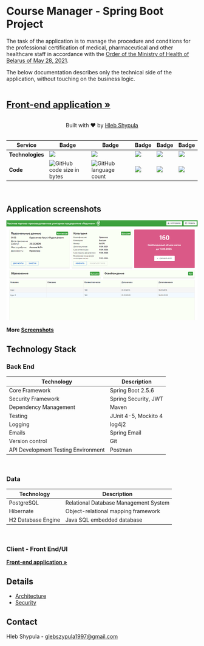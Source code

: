 # Course Manager - Spring Boot Project

The task of the application is to manage the procedure and conditions for the professional certification of medical, pharmaceutical and other healthcare staff in accordance with the [Order of the Ministry of Health of Belarus of May 28, 2021](https://drive.google.com/file/d/1vyMJ6nQyD6IABKVfE_XWnjYTZihsr-pD/view?usp=sharing "Order of the Ministry of Health of Belarus of May 28, 2021").

The below documentation describes only the technical side of the application, without touching on the business logic.

</br>

<a href="https://github.com/hlebshypulahub/Course-Manager-Front"><strong><font size="5">Front-end application »</font></strong></a>

</br>

<div align="center">
  Built with ❤︎ by <a href="https://www.linkedin.com/in/hlebshypula/">Hleb Shypula</a>
</div>

</br>

|     Service     | Badge | Badge | Badge | Badge | Badge |
|-----------------|-------|-------|-------|-------|-------|
|  **Technologies**     |![](https://img.shields.io/badge/java-11-yellowgreen)|![](https://img.shields.io/badge/spring%20core-5.3.12-green)|![](https://img.shields.io/badge/spring%20boot-2.5.6-red)|![](https://img.shields.io/badge/JUnit-4%20%2B%205-green)|![](https://img.shields.io/badge/mockito-4-green)
|  **Code**    |![GitHub code size in bytes](https://img.shields.io/github/languages/code-size/hlebshypulahub/Course-Manager-Back)|![GitHub language count](https://img.shields.io/github/languages/count/hlebshypulahub/Course-Manager-Back)|![](https://img.shields.io/badge/classes-106-green)|![](https://img.shields.io/badge/lines%20of%20code-7720-yellowgreen)|![](https://img.shields.io/badge/tests-114-ff69b4)

</br>

## Application screenshots

[![Employee Profile](documents/images/employee_view.png)](documents/images/employee_view.png)

**More [Screenshots](https://github.com/hlebshypulahub/Course-Manager-Front/blob/master/docs/screenshots.md)**

## Technology Stack

### Back End

|Technology                |Description         |
|--------------------------|--------------------|
|Core Framework            |Spring Boot 2.5.6        |
|Security Framework        |Spring Security, JWT|
|Dependency Management|Maven|
|Testing|JUnit 4-5, Mockito 4|
|Logging|log4j2|
|Emails|Spring Email|
|Version control| Git|
|API Development Testing Environment| Postman|

</br>


### Data

|                 Technology                                               |                              Description                        |
|--------------------------------------------------------------------------|-----------------------------------------------------------------|
|PostgreSQL                              |Relational Database Management System                                  |
|Hibernate                                |Object-relational mapping framework                |
|H2 Database Engine|Java SQL embedded database|

</br>


### Client - Front End/UI

<a href="https://github.com/hlebshypulahub/Course-Manager-Front"><strong>Front-end application »</strong></a>


## Details
 
- [Architecture](documents/architecture.md)   
- [Security](documents/security.md)

## Contact

Hleb Shypula - glebszypula1997@gmail.com
